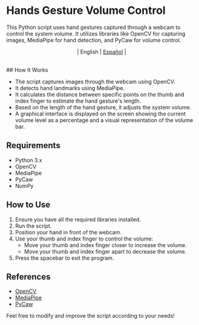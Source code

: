 ﻿# Hands Gesture Volume Control

This Python script uses hand gestures captured through a webcam to control the system volume. It utilizes libraries like OpenCV for capturing images, MediaPipe for hand detection, and PyCaw for volume control.
<br>
<p align="center">
  | <span>English</span> | 
    <a href=README.md>Español</a> |
</p>
<br>
## How It Works

- The script captures images through the webcam using OpenCV.
- It detects hand landmarks using MediaPipe.
- It calculates the distance between specific points on the thumb and index finger to estimate the hand gesture's length.
- Based on the length of the hand gesture, it adjusts the system volume.
- A graphical interface is displayed on the screen showing the current volume level as a percentage and a visual representation of the volume bar.

## Requirements

- Python 3.x
- OpenCV
- MediaPipe
- PyCaw
- NumPy

## How to Use

1. Ensure you have all the required libraries installed.
2. Run the script.
3. Position your hand in front of the webcam.
4. Use your thumb and index finger to control the volume:
   - Move your thumb and index finger closer to increase the volume.
   - Move your thumb and index finger apart to decrease the volume.
5. Press the spacebar to exit the program.

## References

- [OpenCV](https://opencv.org/)
- [MediaPipe](https://mediapipe.dev/)
- [PyCaw](https://github.com/AndreMiras/pycaw)

Feel free to modify and improve the script according to your needs!
